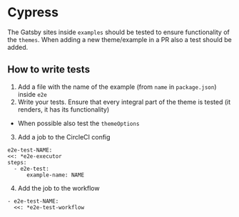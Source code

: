 # Cypress

The Gatsby sites inside `examples` should be tested to ensure functionality of the `themes`. When adding a new theme/example in a PR also a test should be added.

## How to write tests

1. Add a file with the name of the example (from `name` in `package.json`) inside `e2e`
2. Write your tests. Ensure that every integral part of the theme is tested (it renders, it has its functionality)

- When possible also test the `themeOptions`

3. Add a job to the CircleCI config

```
e2e-test-NAME:
<<: *e2e-executor
steps:
  - e2e-test:
      example-name: NAME
```

4. Add the job to the workflow

```
- e2e-test-NAME:
  <<: *e2e-test-workflow
```
